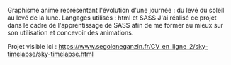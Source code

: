 Graphisme animé représentant l'évolution d'une journée : du levé du soleil au levé de la lune.
Langages utilisés : html et SASS
J'ai réalisé ce projet dans le cadre de l'apprentissage de SASS afin de me former au mieux sur son utilisation et concevoir des animations.

Projet visible ici : https://www.segoleneganzin.fr/CV_en_ligne_2/sky-timelapse/sky-timelapse.html

